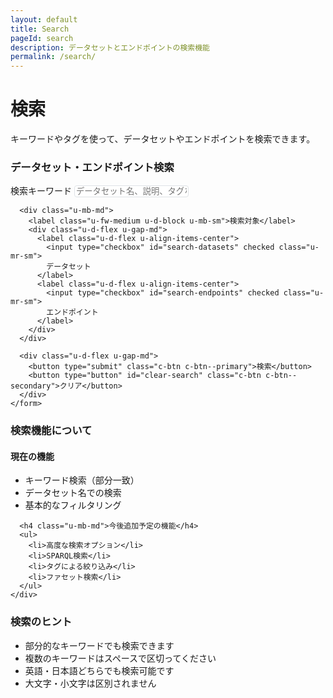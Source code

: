 ```yaml
---
layout: default
title: Search
pageId: search
description: データセットとエンドポイントの検索機能
permalink: /search/
---
```


<div class="p-hero">
  <h1 class="p-hero__title">検索</h1>
  <p class="p-hero__description">キーワードやタグを使って、データセットやエンドポイントを検索できます。</p>
</div>

<div class="c-card u-mb-lg">
  <h3 class="c-card__title">データセット・エンドポイント検索</h3>
  <div class="c-card__content">
    <form id="search-form" class="u-mb-md">
      <div class="u-mb-md">
        <label for="search-query" class="u-fw-medium u-d-block u-mb-sm">検索キーワード</label>
        <input 
          type="text" 
          id="search-query" 
          class="u-w-100 u-p-md" 
          placeholder="データセット名、説明、タグなどを入力..." 
          style="border: 1px solid #dee2e6; border-radius: 4px;"
        >
      </div>
      
      <div class="u-mb-md">
        <label class="u-fw-medium u-d-block u-mb-sm">検索対象</label>
        <div class="u-d-flex u-gap-md">
          <label class="u-d-flex u-align-items-center">
            <input type="checkbox" id="search-datasets" checked class="u-mr-sm">
            データセット
          </label>
          <label class="u-d-flex u-align-items-center">
            <input type="checkbox" id="search-endpoints" checked class="u-mr-sm">
            エンドポイント
          </label>
        </div>
      </div>
      
      <div class="u-d-flex u-gap-md">
        <button type="submit" class="c-btn c-btn--primary">検索</button>
        <button type="button" id="clear-search" class="c-btn c-btn--secondary">クリア</button>
      </div>
    </form>
  </div>
</div>

<div id="search-loading" class="p-loading" style="display: none;">
  <p>検索中...</p>
</div>

<div id="search-results" style="display: none;">
  <div class="c-card">
    <h3 class="c-card__title">検索結果</h3>
    <div id="results-content" class="c-card__content">
      <!-- 検索結果がここに表示されます -->
    </div>
  </div>
</div>

<div id="no-results" class="p-error" style="display: none;">
  <p>検索条件に一致するデータが見つかりませんでした。</p>
</div>

<div class="c-card-grid u-mt-lg">
  <div class="c-card">
    <h3 class="c-card__title">検索機能について</h3>
    <div class="c-card__content">
      <h4 class="u-mb-md">現在の機能</h4>
      <ul class="u-mb-md">
        <li>キーワード検索（部分一致）</li>
        <li>データセット名での検索</li>
        <li>基本的なフィルタリング</li>
      </ul>
      
      <h4 class="u-mb-md">今後追加予定の機能</h4>
      <ul>
        <li>高度な検索オプション</li>
        <li>SPARQL検索</li>
        <li>タグによる絞り込み</li>
        <li>ファセット検索</li>
      </ul>
    </div>
  </div>

  <div class="c-card">
    <h3 class="c-card__title">検索のヒント</h3>
    <div class="c-card__content">
      <ul>
        <li>部分的なキーワードでも検索できます</li>
        <li>複数のキーワードはスペースで区切ってください</li>
        <li>英語・日本語どちらでも検索可能です</li>
        <li>大文字・小文字は区別されません</li>
      </ul>
    </div>
  </div>
</div>

<script>
document.addEventListener('DOMContentLoaded', function() {
  const searchForm = document.getElementById('search-form');
  const clearButton = document.getElementById('clear-search');
  const searchQuery = document.getElementById('search-query');
  const searchDatasets = document.getElementById('search-datasets');
  const searchEndpoints = document.getElementById('search-endpoints');
  
  searchForm.addEventListener('submit', function(e) {
    e.preventDefault();
    performSearch();
  });
  
  clearButton.addEventListener('click', function() {
    searchQuery.value = '';
    document.getElementById('search-results').style.display = 'none';
    document.getElementById('no-results').style.display = 'none';
  });
  
  function performSearch() {
    const query = searchQuery.value.trim();
    if (!query) {
      alert('検索キーワードを入力してください。');
      return;
    }
    
    const loadingEl = document.getElementById('search-loading');
    const resultsEl = document.getElementById('search-results');
    const noResultsEl = document.getElementById('no-results');
    const resultsContent = document.getElementById('results-content');
    
    // 結果をクリア
    resultsEl.style.display = 'none';
    noResultsEl.style.display = 'none';
    loadingEl.style.display = 'block';
    
    // 実際の検索実装（仮の実装）
    const baseUrl = '/rdf-portal-v2.github.io' || '';
    
    Promise.all([
      searchDatasets.checked ? searchInDatasets(query, baseUrl) : Promise.resolve([]),
      searchEndpoints.checked ? searchInEndpoints(query, baseUrl) : Promise.resolve([])
    ]).then(function(results) {
      const [datasetResults, endpointResults] = results;
      const allResults = [...datasetResults, ...endpointResults];
      
      loadingEl.style.display = 'none';
      
      if (allResults.length === 0) {
        noResultsEl.style.display = 'block';
      } else {
        displaySearchResults(allResults, resultsContent);
        resultsEl.style.display = 'block';
      }
    }).catch(function(error) {
      console.error('Search error:', error);
      loadingEl.style.display = 'none';
      noResultsEl.innerHTML = '<p>検索中にエラーが発生しました。</p>';
      noResultsEl.style.display = 'block';
    });
  }
  
  function searchInDatasets(query, baseUrl) {
    return fetch(`${baseUrl}/assets/data/temp-datasets.txt`)
      .then(response => response.text())
      .then(text => {
        const datasetIds = text.trim().split('\n').filter(id => id.trim());
        return datasetIds
          .filter(id => id.toLowerCase().includes(query.toLowerCase()))
          .map(id => ({
            type: 'dataset',
            id: id,
            title: id,
            url: `${baseUrl}/dataset/?id=${id}`
          }));
      });
  }
  
  function searchInEndpoints(query, baseUrl) {
    // 仮のエンドポイントデータで検索
    const endpoints = [
      { id: 'endpoint1', title: 'Example Endpoint 1' },
      { id: 'endpoint2', title: 'Example Endpoint 2' }
    ];
    
    return Promise.resolve(
      endpoints
        .filter(endpoint => 
          endpoint.title.toLowerCase().includes(query.toLowerCase()) ||
          endpoint.id.toLowerCase().includes(query.toLowerCase())
        )
        .map(endpoint => ({
          type: 'endpoint',
          id: endpoint.id,
          title: endpoint.title,
          url: `${baseUrl}/endpoints/#${endpoint.id}`
        }))
    );
  }
  
  function displaySearchResults(results, container) {
    const html = `
      <p class="u-mb-md"><strong>${results.length}件</strong>の結果が見つかりました。</p>
      <div class="c-card-grid">
        ${results.map(result => `
          <div class="c-card">
            <h4 class="c-card__title">
              <a href="${result.url}">${result.title}</a>
            </h4>
            <div class="c-card__content">
              <span class="u-text-sm u-text-muted">
                ${result.type === 'dataset' ? 'データセット' : 'エンドポイント'}
              </span>
              <p class="u-mt-sm">
                <a href="${result.url}" class="c-btn c-btn--outline-primary">詳細を見る →</a>
              </p>
            </div>
          </div>
        `).join('')}
      </div>
    `;
    
    container.innerHTML = html;
  }
});
</script>
